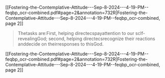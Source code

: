 [[Fostering-the-Contemplative-Attitude---Sep-8-2024---4-19-PM--feqbp_ocr-combined.pdf#page=2&annotation=732R|Fostering-the-Contemplative-Attitude---Sep-8-2024---4-19-PM--feqbp_ocr-combined, page 2]]
> Thetasks are:First, helping directecspayattention to our  sclf-revealingGod; second, helping directecsrecognize their reactions  anddecide on theirresponses to thisGod.

[[Fostering-the-Contemplative-Attitude---Sep-8-2024---4-19-PM--feqbp_ocr-combined.pdf#page=2&annotation=732R|Fostering-the-Contemplative-Attitude---Sep-8-2024---4-19-PM--feqbp_ocr-combined, page 2]]